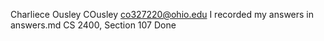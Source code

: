 Charliece Ousley
COusley
co327220@ohio.edu
I recorded my answers in answers.md
CS 2400, Section 107
Done
